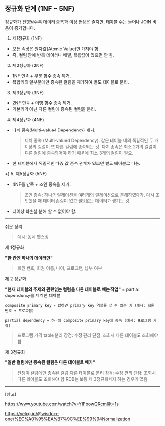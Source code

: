 ## 정규화 단계 (1NF ~ 5NF)

정규화가 진행될수록 데이터 중복과 이상 현상은 줄지만, 테이블 수는 늘어나 JOIN 비용이 증가합니다.

1. 제1정규화 (1NF)

- 모든 속성은 원자값(Atomic Value)만 가져야 함.
- 즉, 컬럼 안에 반복 데이터나 배열, 복합값이 있으면 안 됨.

2. 제2정규화 (2NF)

- 1NF 만족 + 부분 함수 종속 제거.
- 복합키의 일부분에만 종속된 컬럼을 제거하여 별도 테이블로 분리.

3. 제3정규화 (3NF)

- 2NF 만족 + 이행 함수 종속 제거.
- 기본키가 아닌 다른 컬럼에 종속된 컬럼을 분리.

4. 제4정규화 (4NF)

- 다치 종속(Multi-valued Dependency) 제거.
  > 다치 종속 (Multi-valued Dependency):
  > 같은 테이블 내의 독립적인 두 개 이상의 컬럼이 또 다른 컬럼에 종속되는 것.
  > 다치 종속은 최소 2개의 컬럼이 다른 컬럼에 종속되어야 하기 때문에 최소 3개의 컬럼이 필요.
- 한 테이블에서 독립적인 다중 값 종속 관계가 있으면 별도 테이블로 나눔.

+) 5. 제5정규화 (5NF)

- 4NF를 만족 + 조인 종속을 제거.
  > 조인 종속:
  > 하나의 릴레이션을 여러개의 릴레이션으로 분해하였다가, 다시 조인했을 때 데이터 손실이 없고 필요없는 데이터가 생기는 것.
- 더이상 비손실 분해 할 수 없어야 함.

---

쉬운 정리

> 예시: 동네 헬스장

제 1정규화

**"한 칸엔 하나의 데이터만"**

> 회원 번호, 회원 이름, 나이, 프로그램, 납부 여부

제 2 정규화

**"현재 테이블의 주제와 관련없는 컬럼을 다른 테이블로 빼는 작업"**
= partial dependency를 제거한 테이블

```
composite primary key = 합하면 primary key 역할을 할 수 있는 키 (예시: 회원 번호 + 프로그램)

partial dependency = 하나의 composite primary key에 종속 (예시: 프로그램 가격)
```

> 프로그램 가격 table 분리
> 장점: 수정 편리
> 단점: 조회시 다른 테이블도 조회해야 함

제 3정규화

**"일반 컬럼에만 종속된 컬럼은 다른 테이블로 빼기"**

> 잔챙이 컬럼에만 종속된 컬럼 다른 테이블로 분리
> 장점: 수정 편리
> 단점: 조회시 다른 테이블도 조회해야 함
> RDB는 보통 제 3정규화까지 하는 경우가 많음

---

[참고]

https://www.youtube.com/watch?v=Y1FbowQRcmI&t=1s

https://velog.io/@wisdom-one/%EC%A0%95%EA%B7%9C%ED%99%94Normalization
